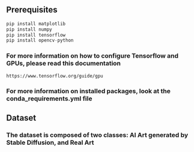 ## Prerequisites

```Python
pip install matplotlib
pip install numpy
pip install tensorflow
pip install opencv-python
```

### For more information on how to configure Tensorflow and GPUs, please read this documentation

```None
https://www.tensorflow.org/guide/gpu
```

### For more information on installed packages, look at the conda_requirements.yml file

## Dataset

### The dataset is composed of two classes: AI Art generated by Stable Diffusion, and Real Art
